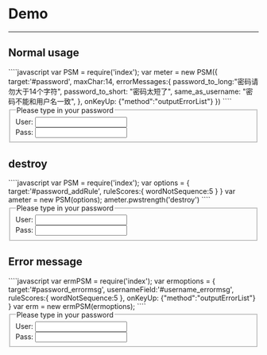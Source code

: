 # Demo

---

## Normal usage
<link rel="stylesheet" href="/src/psm.css">
````javascript
var PSM = require('index');
var meter = new PSM({
    target:'#password',
    maxChar:14,
    errorMessages:{
        password_to_long:"密码请勿大于14个字符",
        password_to_short: "密码太短了",
        same_as_username: "密码不能和用户名一致",
    },
    onKeyUp: {"method":"outputErrorList"}
})
````

<form>
        <fieldset>
            <legend>Please type in your password</legend>
            User: <input type="text" id="username" /><br />
            Pass: <input type="password" id="password" />
            <div id="messages"></div>
        </fieldset>
</form>

## destroy
<link rel="stylesheet" href="/src/psm.css">
````javascript
var PSM = require('index');
var options = {
    target:'#password_addRule',
    ruleScores:{
        wordNotSequence:5
    }
}
var ameter = new PSM(options);
ameter.pwstrength('destroy')
````

<form>
        <fieldset>
            <legend>Please type in your password</legend>
            User: <input type="text" id="username_destroy" /><br />
            Pass: <input type="password" id="password_destroy" />
            <div id="messages"></div>
        </fieldset>
</form>

## Error message
<link rel="stylesheet" href="/src/psm.css">
````javascript
var ermPSM = require('index');
var ermoptions = {
    target:'#password_errormsg',
    usernameField:'#username_errormsg',
    ruleScores:{
        wordNotSequence:5
    },
    onKeyUp: {"method":"outputErrorList"}
}
var erm = new ermPSM(ermoptions);
````

<form>
        <fieldset>
            <legend>Please type in your password</legend>
            User: <input type="text" id="username_errormsg" /><br />
            Pass: <input type="password" id="password_errormsg" />
            <div id="messages"></div>
        </fieldset>
</form>
